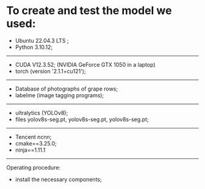 # To create and test the model we used:
- Ubuntu 22.04.3 LTS ;
- Python 3.10.12;
 ----------------------------------------------------- 
- CUDA V12.3.52; (NVIDIA GeForce GTX 1050 in a laptop)
- torch (version '2.1.1+cu121');
-----------------------------------------------------
- Database of photographs of grape rows;
- labelme (image tagging programs);
 ----------------------------------------------------- 
- ultralytics (YOLOv8);
- files yolov8s-seg.pt, yolov8s-seg.pt, yolov8s-seg.pt;
 -----------------------------------------------------
- Tencent ncnn;
- cmake==3.25.0;
- ninja==1.11.1
 -----------------------------------------------------

Operating procedure:
- install the necessary components; 
